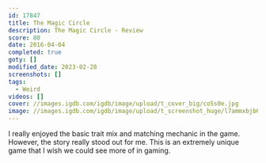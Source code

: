 ```yaml
---
id: 17847
title: The Magic Circle
description: The Magic Circle - Review
score: 80
date: 2016-04-04
completed: true
goty: []
modified_date: 2023-02-28
screenshots: []
tags:
  - Weird
videos: []
cover: //images.igdb.com/igdb/image/upload/t_cover_big/co5s0e.jpg
image: //images.igdb.com/igdb/image/upload/t_screenshot_huge/l7ammxbjb6qcwpzhyejg.jpg
---
```

I really enjoyed the basic trait mix and matching mechanic in the game. However, the story really stood out for me. This is an extremely unique game that I wish we could see more of in gaming.